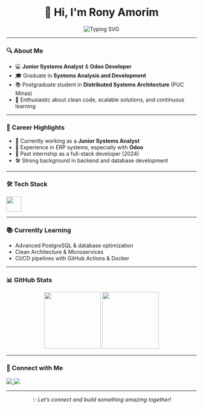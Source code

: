 <h1 align="center">👋 Hi, I'm Rony Amorim</h1>

<p align="center">
  <img src="https://readme-typing-svg.demolab.com?font=Fira+Code&weight=500&size=22&pause=1000&color=1EF7D9&center=true&vCenter=true&width=700&lines=Junior+Systems+Analyst+%7C+Odoo+Developer;Passionate+about+technology+%26+clean+code;Always+learning+%F0%9F%93%9A+and+building+%F0%9F%9A%80" alt="Typing SVG" />
</p>

---

### 🔍 About Me

- 💻 **Junior Systems Analyst** & **Odoo Developer**
- 🎓 Graduate in **Systems Analysis and Development**
- 📚 Postgraduate student in **Distributed Systems Architecture** (PUC Minas)
- 🚀 Enthusiastic about clean code, scalable solutions, and continuous learning

---

### 🧩 Career Highlights

- 🏢 Currently working as a **Junior Systems Analyst**
- 🧠 Experience in ERP systems, especially with **Odoo**
- 💼 Past internship as a full-stack developer (2024)
- 🛠️ Strong background in backend and database development

---

### 🛠️ Tech Stack

<div align="left">
  <img src="https://skillicons.dev/icons?i=python,java,javascript,kotlin,c,angular,docker,git,postgres,mysql" height="40" />
</div>

---

### 📚 Currently Learning

- Advanced PostgreSQL & database optimization
- Clean Architecture & Microservices
- CI/CD pipelines with GitHub Actions & Docker

---

### 📊 GitHub Stats

<div align="center">
  <img src="https://github-readme-stats.vercel.app/api?username=RonyAmorim&show_icons=true&theme=vue-dark&count_private=true&include_all_commits=true&hide_border=false" height="150" />
  <img src="https://github-readme-stats.vercel.app/api/top-langs?username=RonyAmorim&layout=compact&theme=vue-dark&langs_count=6&hide_border=false" height="150" />
</div>

---

### 🔗 Connect with Me

<div align="left">
  <a href="https://www.linkedin.com/in/ronyamorim/" target="_blank">
    <img src="https://img.shields.io/badge/LinkedIn-blue?style=for-the-badge&logo=linkedin" />
  </a>
  <a href="https://www.instagram.com/rony__amorim" target="_blank">
    <img src="https://img.shields.io/badge/Instagram-purple?style=for-the-badge&logo=instagram" />
  </a>
</div>

---

<p align="center"><em>✨ Let’s connect and build something amazing together!</em></p>
